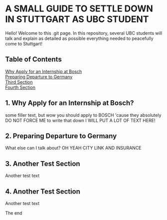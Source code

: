 <!-- toc -->
# A SMALL GUIDE TO SETTLE DOWN IN STUTTGART AS UBC STUDENT

Hello! Welcome to this .git page. In this repository, several UBC students will talk and explain as detailed as possible everything needed 
to peacefully come to Stuttgart! 

## Table of Contents  
[Why Apply for an Internship at Bosch](#firstsection)  
[Preparing Departure to Germany](#secondsection)  
[Third Section ](#thirdsection)   
[Fourth Section ](#fourthsection)   

<a name = "firstsection"/> 

## 1. Why Apply for an Internship at Bosch?

some filler text, but wow you should apply to BOSCH 'cause they absolutely DO NOT FORCE ME to write that down
 I WILL PUT A LOT OF TEXT HERE!
 
<a name = "secondsection"/> 
  
  ## 2. Preparing Departure to Germany

What else can I talk about? OH YEAH CITY LINK AND INSURANCE

<a name = "thirdsection/">
  
  ## 3. Another Test Section
  
Another test text



<a name = "fourthsection/">
  
  ## 4. Another Test Section
  
Another test text

The end
